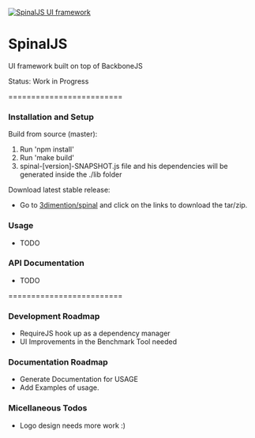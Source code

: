  [![SpinalJS UI framework](http://3dimention.github.io/spinal/images/logo.png)](http://3dimention.github.io/spinal)

# SpinalJS

UI framework built on top of BackboneJS

Status: Work in Progress

=========================

### Installation and Setup

Build from source (master):

1. Run 'npm install'
2. Run 'make build'
3. spinal-[version]-SNAPSHOT.js file and his dependencies will be generated inside the ./lib folder

Download latest stable release:

* Go to [3dimention/spinal](http://3dimention.github.io/spinal) and click on the links to download the tar/zip.

### Usage

* TODO

### API Documentation

* TODO

=========================

### Development Roadmap

* RequireJS hook up as a dependency manager
* UI Improvements in the Benchmark Tool needed

### Documentation Roadmap

* Generate Documentation for USAGE
* Add Examples of usage.

### Micellaneous Todos

* Logo design needs more work :)
